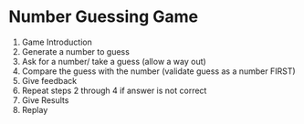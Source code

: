 # Number Guessing Game

1. Game Introduction
2. Generate a number to guess
3. Ask for a number/ take a guess (allow a way out)
4. Compare the guess with the number (validate guess as a number FIRST)
5. Give feedback
6. Repeat steps 2 through 4 if answer is not correct
7. Give Results
8. Replay
